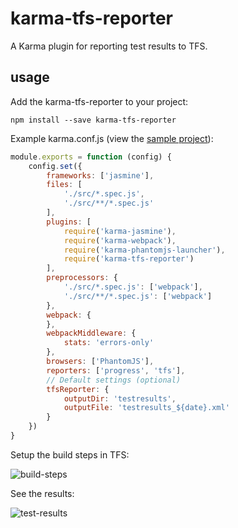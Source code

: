 # karma-tfs-reporter
A Karma plugin for reporting test results to TFS.

## usage

Add the karma-tfs-reporter to your project:

```
npm install --save karma-tfs-reporter
```

Example karma.conf.js (view the [sample project](https://github.com/sgbj/karma-tfs-reporter/tree/sample)):

```js
module.exports = function (config) {
    config.set({
        frameworks: ['jasmine'],
        files: [
            './src/*.spec.js',
            './src/**/*.spec.js'
        ],
        plugins: [
            require('karma-jasmine'),
            require('karma-webpack'),
            require('karma-phantomjs-launcher'),
            require('karma-tfs-reporter')
        ],
        preprocessors: {
            './src/*.spec.js': ['webpack'],
            './src/**/*.spec.js': ['webpack']
        },
        webpack: {
        },
        webpackMiddleware: {
            stats: 'errors-only'
        },
        browsers: ['PhantomJS'],
        reporters: ['progress', 'tfs'],
        // Default settings (optional)
        tfsReporter: {
            outputDir: 'testresults',
            outputFile: 'testresults_${date}.xml'
        }
    })
}
```

Setup the build steps in TFS:

![build-steps](https://cloud.githubusercontent.com/assets/5178445/20040961/d9b691ee-a426-11e6-9be2-266533274269.png)

See the results:

![test-results](https://cloud.githubusercontent.com/assets/5178445/20040962/daf0cc3c-a426-11e6-8467-82e0699b7fd1.png)
